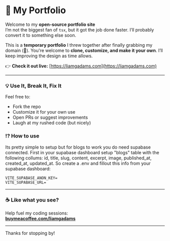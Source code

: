 # 🧪 My Portfolio

Welcome to my **open-source portfolio site**  
I’m not the biggest fan of `tsx`, but it got the job done faster. I’ll probably convert it to something else soon.  

This is a **temporary portfolio** I threw together after finally grabbing my domain (🎉). You're welcome to **clone, customize, and make it your own**. I’ll keep improving the design as time allows.

👉 **Check it out live:** [https://liamgadams.com](https://liamgadams.com)

---

### 💡 Use It, Break It, Fix It
Feel free to:
- Fork the repo
- Customize it for your own use
- Open PRs or suggest improvements
- Laugh at my rushed code (but nicely)

### ⁉️ How to use
Its pretty simple to setup but for blogs to work you do need supabase connected.
First in your supabase dashboard setup "blogs" table with the following collums: id, title, slug, content, excerpt, image, published_at, created_at, updated_at.
So create a .env and fillout this info from your supabase dashboard:
```
VITE_SUPABASE_ANON_KEY=
VITE_SUPABASE_URL=
```
---

### ☕ Like what you see?
Help fuel my coding sessions:  
[**buymeacoffee.com/liamgadams**](https://buymeacoffee.com/liamgadams)

---

Thanks for stopping by!
